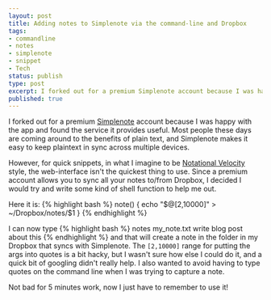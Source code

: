 ```yaml
---
layout: post
title: Adding notes to Simplenote via the command-line and Dropbox 
tags:
- commandline
- notes
- simplenote
- snippet
- Tech
status: publish
type: post
excerpt: I forked out for a premium Simplenote account because I was happy with the app and found the service it provides useful. However, for quick snippets the web-interface isn't the quickest thing to use, so I decided to try and write some kind of shell function to let me capture notes from the terminal.
published: true
---
```


I forked out for a premium [Simplenote][1] account because I was happy with the app and found the service it provides useful. Most people these days are coming around to the benefits of plain text, and Simplenote makes it easy to keep plaintext in sync across multiple devices.

However, for quick snippets, in what I imagine to be [Notational Velocity][2] style, the web-interface isn't the quickest thing to use. Since a premium account allows you to sync all your notes to/from Dropbox, I decided I would try and write some kind of shell function to help me out.

Here it is:
{% highlight bash %}
    note() {
        echo "$@[2,10000]" > ~/Dropbox/notes/$1
    }
{% endhighlight %}
    
I can now type
{% highlight bash %}
    notes my_note.txt write blog post about this 
{% endhighlight %}
and that will create a note in the folder in my Dropbox that syncs with Simplenote. The `[2,10000]` range for putting the args into quotes is a bit hacky, but I wasn't sure how else I could do it, and a quick bit of googling didn't really help. I also wanted to avoid having to type quotes on the command line when I was trying to capture a note.

Not bad for 5 minutes work, now I just have to remember to use it!

 [1]: http://simplenoteapp.com/
 [2]: http://notational.net/
